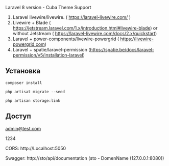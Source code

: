 Laravel 8 version - Cuba Theme Support 

1) Laravel livewire/livewire.  ( https://laravel-livewire.com/ )
2) Livewire + Blade   ( https://jetstream.laravel.com/1.x/introduction.html#livewire-blade) or without Jetstream ( https://laravel-livewire.com/docs/2.x/quickstart)
3) Laravel + power-components/livewire-powergrid  ( https://livewire-powergrid.com)
4) Laravel + spatie/laravel-permission (https://spatie.be/docs/laravel-permission/v5/installation-laravel)


   
## Установка
`composer install`

`php artisat migrate --seed`

`php artisan storage:link`

## Доступ

admin@test.com

1234

CORS: http://Localhost:5050

Swagger: http://sto/api/documentation (sto - DomenName (127.0.0.1:8080))
